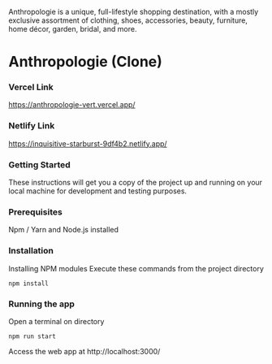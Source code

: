 Anthropologie is a unique, full-lifestyle shopping destination, with a mostly exclusive assortment of clothing, shoes, accessories, beauty, furniture, home décor, garden, bridal, and more.


# Anthropologie (Clone)
### Vercel Link 
https://anthropologie-vert.vercel.app/

### Netlify   Link
https://inquisitive-starburst-9df4b2.netlify.app/


### Getting Started

These instructions will get you a copy of the project up and running on your local machine for development and testing purposes.

### Prerequisites

Npm / Yarn and Node.js installed

### Installation

Installing NPM modules
Execute these commands from the project directory

```
npm install
```

### Running the app

Open a terminal on directory

```
npm run start
```

Access the web app at http://localhost:3000/
